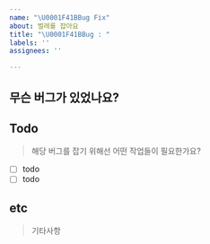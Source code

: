 ```yaml
---
name: "\U0001F41BBug Fix"
about: 벌레를 잡아요
title: "\U0001F41BBug : "
labels: ''
assignees: ''

---
```


## 무슨 버그가 있었나요?

## Todo
> 해당 버그를 잡기 위해선 어떤 작업들이 필요한가요?
- [ ] todo
- [ ] todo

## etc
> 기타사항
